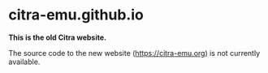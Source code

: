 # citra-emu.github.io
**This is the old Citra website.**

The source code to the new website (https://citra-emu.org) is not currently available.
